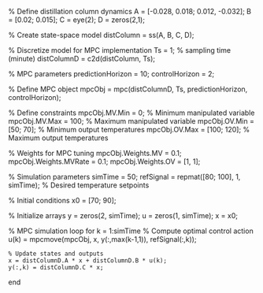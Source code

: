 % Define distillation column dynamics
A = [-0.028, 0.018; 0.012, -0.032];
B = [0.02; 0.015];
C = eye(2);
D = zeros(2,1);

% Create state-space model
distColumn = ss(A, B, C, D);

% Discretize model for MPC implementation
Ts = 1; % sampling time (minute)
distColumnD = c2d(distColumn, Ts);

% MPC parameters
predictionHorizon = 10;
controlHorizon = 2;

% Define MPC object
mpcObj = mpc(distColumnD, Ts, predictionHorizon, controlHorizon);

% Define constraints
mpcObj.MV.Min = 0;           % Minimum manipulated variable
mpcObj.MV.Max = 100;         % Maximum manipulated variable
mpcObj.OV.Min = [50; 70];    % Minimum output temperatures
mpcObj.OV.Max = [100; 120];  % Maximum output temperatures

% Weights for MPC tuning
mpcObj.Weights.MV = 0.1;
mpcObj.Weights.MVRate = 0.1;
mpcObj.Weights.OV = [1, 1];

% Simulation parameters
simTime = 50;
refSignal = repmat([80; 100], 1, simTime); % Desired temperature setpoints

% Initial conditions
x0 = [70; 90];

% Initialize arrays
y = zeros(2, simTime);
u = zeros(1, simTime);
x = x0;

% MPC simulation loop
for k = 1:simTime
    % Compute optimal control action
    u(k) = mpcmove(mpcObj, x, y(:,max(k-1,1)), refSignal(:,k));

    % Update states and outputs
    x = distColumnD.A * x + distColumnD.B * u(k);
    y(:,k) = distColumnD.C * x;
end
